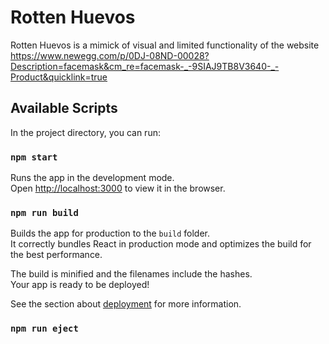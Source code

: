 # Rotten Huevos

Rotten Huevos is a mimick of visual and limited functionality of the website https://www.newegg.com/p/0DJ-08ND-00028?Description=facemask&cm_re=facemask-_-9SIAJ9TB8V3640-_-Product&quicklink=true

## Available Scripts

In the project directory, you can run:

### `npm start`

Runs the app in the development mode.<br />
Open [http://localhost:3000](http://localhost:3000) to view it in the browser.

### `npm run build`

Builds the app for production to the `build` folder.<br />
It correctly bundles React in production mode and optimizes the build for the best performance.

The build is minified and the filenames include the hashes.<br />
Your app is ready to be deployed!

See the section about [deployment](https://facebook.github.io/create-react-app/docs/deployment) for more information.

### `npm run eject`

